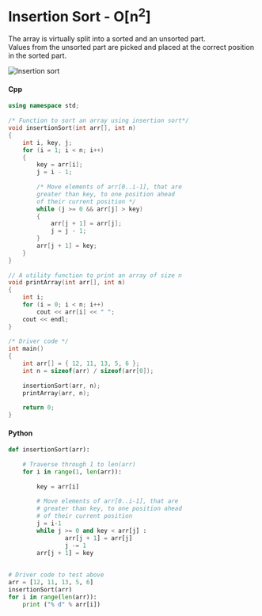 # Insertion Sort - O[n<sup>2</sup>]  
The array is virtually split into a sorted and an unsorted part.  
Values from the unsorted part are picked and placed at the correct position in the sorted part.  
  
![Insertion sort](https://media.geeksforgeeks.org/wp-content/uploads/insertionsort.png)  

#### Cpp
```cpp
using namespace std; 
  
/* Function to sort an array using insertion sort*/
void insertionSort(int arr[], int n)  
{  
    int i, key, j;  
    for (i = 1; i < n; i++) 
    {  
        key = arr[i];  
        j = i - 1;  
  
        /* Move elements of arr[0..i-1], that are  
        greater than key, to one position ahead  
        of their current position */
        while (j >= 0 && arr[j] > key) 
        {  
            arr[j + 1] = arr[j];  
            j = j - 1;  
        }  
        arr[j + 1] = key;  
    }  
}  
  
// A utility function to print an array of size n  
void printArray(int arr[], int n)  
{  
    int i;  
    for (i = 0; i < n; i++)  
        cout << arr[i] << " ";  
    cout << endl; 
}  
  
/* Driver code */
int main()  
{  
    int arr[] = { 12, 11, 13, 5, 6 };  
    int n = sizeof(arr) / sizeof(arr[0]);  
  
    insertionSort(arr, n);  
    printArray(arr, n);  
  
    return 0;  
}
```

#### Python
```python
def insertionSort(arr): 
  
    # Traverse through 1 to len(arr) 
    for i in range(1, len(arr)): 
  
        key = arr[i] 
  
        # Move elements of arr[0..i-1], that are 
        # greater than key, to one position ahead 
        # of their current position 
        j = i-1
        while j >= 0 and key < arr[j] : 
                arr[j + 1] = arr[j] 
                j -= 1
        arr[j + 1] = key 
  
  
# Driver code to test above 
arr = [12, 11, 13, 5, 6] 
insertionSort(arr) 
for i in range(len(arr)): 
    print ("% d" % arr[i])
```
